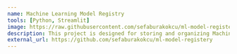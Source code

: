 ```yaml
---
name: Machine Learning Model Registry
tools: [Python, Streamlit]
image: https://raw.githubusercontent.com/sefaburakokcu/ml-model-registery/main/assets/model_register_ui.png
description: This project is designed for storing and organizing Machine Learning models via Web UI. You can upload ML models, search uploaded models, download or delete multiple saved models.
external_url: https://github.com/sefaburakokcu/ml-model-registery
---
```

